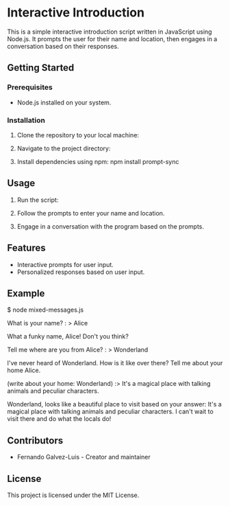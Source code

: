 # Interactive Introduction

This is a simple interactive introduction script written in JavaScript using Node.js. It prompts the user for their name and location, then engages in a conversation based on their responses.

## Getting Started

### Prerequisites

- Node.js installed on your system.

### Installation

1. Clone the repository to your local machine:


2. Navigate to the project directory:


3. Install dependencies using npm: npm install prompt-sync


## Usage

1. Run the script:

2. Follow the prompts to enter your name and location.

3. Engage in a conversation with the program based on the prompts.

## Features

- Interactive prompts for user input.
- Personalized responses based on user input.

## Example

$ node mixed-messages.js

What is your name? : > Alice

What a funky name, Alice! Don't you think?

Tell me where are you from Alice? : > Wonderland

I've never heard of Wonderland. How is it like over there? Tell me about your home Alice.

(write about your home: Wonderland) :> It's a magical place with talking animals and peculiar characters.

Wonderland, looks like a beautiful place to visit based on your answer: It's a magical place with talking animals and peculiar characters.
I can't wait to visit there and do what the locals do!

## Contributors

- Fernando Galvez-Luis - Creator and maintainer

## License

This project is licensed under the MIT License.

